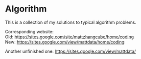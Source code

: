 # Algorithm

This is a collection of my solutions to typical algorithm problems.

Corresponding website:  <br />
Old: https://sites.google.com/site/mattzhangcube/home/coding  <br />
New: https://sites.google.com/view/mattdata/home/coding

Another unfinished one: https://sites.google.com/view/mattdata/

